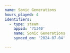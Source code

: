 ```yaml
---
name: Sonic Generations
hours_played: 4
identifiers:
  - type: steam
    appid: '71340'
    name: Sonic Generations
    synced_on: '2024-07-04'

---
```

